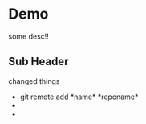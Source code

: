 # Demo
some desc!!

## Sub Header

changed things

<ul>
<li>git remote add *name* *reponame*</li>
<li></li>
<li></li>
</ul>